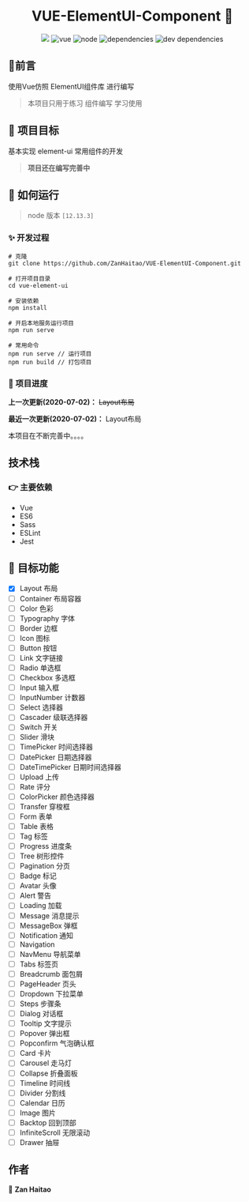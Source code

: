 <h1 align="center">VUE-ElementUI-Component 👋</h1>

<p align="center">
<img src="https://travis-ci.com/powerdong/react-ts-component-library.svg?branch=master">
<img src="https://img.shields.io/badge/vue->=2.6.11-success" alt="vue">
<img src="https://img.shields.io/badge/node-12.13.3-fa983a" alt="node">
<img src="https://img.shields.io/badge/dependencies-up to date-8c7ae6" alt="dependencies">
<img src="https://img.shields.io/badge/dev dependencies-up to date-44bd32" alt="dev dependencies">
<p>


## :speech_balloon:前言

使用Vue仿照 ElementUI组件库 进行编写

> 本项目只用于练习 组件编写 学习使用



## :muscle: 项目目标

基本实现 element-ui 常用组件的开发

> **项目还在编写完善中**

## 🚀 如何运行

> node 版本 `[12.13.3]`

### ✨ 开发过程

```
# 克隆
git clone https://github.com/ZanHaitao/VUE-ElementUI-Component.git
```

```
# 打开项目目录
cd vue-element-ui
```

```
# 安装依赖
npm install
```

```
# 开启本地服务运行项目
npm run serve
```

```
# 常用命令
npm run serve // 运行项目
npm run build // 打包项目
```

### :eyes: 项目进度

**上一次更新(2020-07-02)：** ~~Layout布局~~

**最近一次更新(2020-07-02)：** Layout布局

本项目在不断完善中。。。。

## 技术栈

### :point_right: 主要依赖

- Vue
- ES6
- Sass
- ESLint
- Jest

## :mega: 目标功能

- [x] Layout 布局
- [ ] Container 布局容器
- [ ] Color 色彩
- [ ] Typography 字体
- [ ] Border 边框
- [ ] Icon 图标
- [ ] Button 按钮
- [ ] Link 文字链接
- [ ] Radio 单选框
- [ ] Checkbox 多选框
- [ ] Input 输入框
- [ ] InputNumber 计数器
- [ ] Select 选择器
- [ ] Cascader 级联选择器
- [ ] Switch 开关
- [ ] Slider 滑块
- [ ] TimePicker 时间选择器
- [ ] DatePicker 日期选择器
- [ ] DateTimePicker 日期时间选择器
- [ ] Upload 上传
- [ ] Rate 评分
- [ ] ColorPicker 颜色选择器
- [ ] Transfer 穿梭框
- [ ] Form 表单
- [ ] Table 表格
- [ ] Tag 标签
- [ ] Progress 进度条
- [ ] Tree 树形控件
- [ ] Pagination 分页
- [ ] Badge 标记
- [ ] Avatar 头像
- [ ] Alert 警告
- [ ] Loading 加载
- [ ] Message 消息提示
- [ ] MessageBox 弹框
- [ ] Notification 通知
- [ ] Navigation
- [ ] NavMenu 导航菜单
- [ ] Tabs 标签页
- [ ] Breadcrumb 面包屑
- [ ] PageHeader 页头
- [ ] Dropdown 下拉菜单
- [ ] Steps 步骤条
- [ ] Dialog 对话框
- [ ] Tooltip 文字提示
- [ ] Popover 弹出框
- [ ] Popconfirm 气泡确认框
- [ ] Card 卡片
- [ ] Carousel 走马灯
- [ ] Collapse 折叠面板
- [ ] Timeline 时间线
- [ ] Divider 分割线
- [ ] Calendar 日历
- [ ] Image 图片
- [ ] Backtop 回到顶部
- [ ] InfiniteScroll 无限滚动
- [ ] Drawer 抽屉
## 作者

👤 **Zan Haitao**
